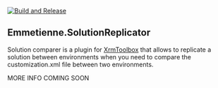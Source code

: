 [![Build and Release](https://github.com/emmetienne/Emmetienne.SolutionReplicator/actions/workflows/build-and-release.yml/badge.svg?branch=main)](https://github.com/emmetienne/Emmetienne.SolutionReplicator/actions/workflows/build-and-release.yml)

## Emmetienne.SolutionReplicator
Solution comparer is a plugin for [XrmToolbox](https://www.xrmtoolbox.com) that allows to replicate a solution between environments when you need to compare the customization.xml file between two environments.

MORE INFO COMING SOON